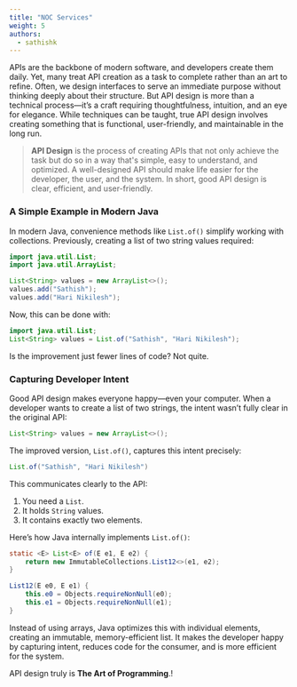 ```yaml
---
title: "NOC Services"
weight: 5
authors:
  - sathishk
---
```


APIs are the backbone of modern software, and developers create them daily. Yet, many treat API creation as a task to complete rather than an art to refine. Often, we design interfaces to serve an immediate purpose without thinking deeply about their structure. But API design is more than a technical process—it’s a craft requiring thoughtfulness, intuition, and an eye for elegance. While techniques can be taught, true API design involves creating something that is functional, user-friendly, and maintainable in the long run. 

> **API Design** is the process of creating APIs that not only achieve the task but do so in a way that's simple, easy to understand, and optimized. A well-designed API should make life easier for the developer, the user, and the system. In short, good API design is clear, efficient, and user-friendly.

### A Simple Example in Modern Java

In modern Java, convenience methods like `List.of()` simplify working with collections. Previously, creating a list of two string values required:

```java
import java.util.List;
import java.util.ArrayList;

List<String> values = new ArrayList<>();
values.add("Sathish");
values.add("Hari Nikilesh");
```

Now, this can be done with:

```java
import java.util.List;
List<String> values = List.of("Sathish", "Hari Nikilesh");
```

Is the improvement just fewer lines of code? Not quite.

### Capturing Developer Intent

Good API design makes everyone happy—even your computer. When a developer wants to create a list of two strings, the intent wasn’t fully clear in the original API:

```java
List<String> values = new ArrayList<>();
```

The improved version, `List.of()`, captures this intent precisely:

```java
List.of("Sathish", "Hari Nikilesh")
```

This communicates clearly to the API:

1. You need a `List`.
2. It holds `String` values.
3. It contains exactly two elements.

Here’s how Java internally implements `List.of()`:

```java
static <E> List<E> of(E e1, E e2) {
    return new ImmutableCollections.List12<>(e1, e2);
}

List12(E e0, E e1) {
    this.e0 = Objects.requireNonNull(e0);
    this.e1 = Objects.requireNonNull(e1);
}
```

Instead of using arrays, Java optimizes this with individual elements, creating an immutable, memory-efficient list. It makes the developer happy by capturing intent, reduces code for the consumer, and is more efficient for the system.

API design truly is **The Art of Programming**.!